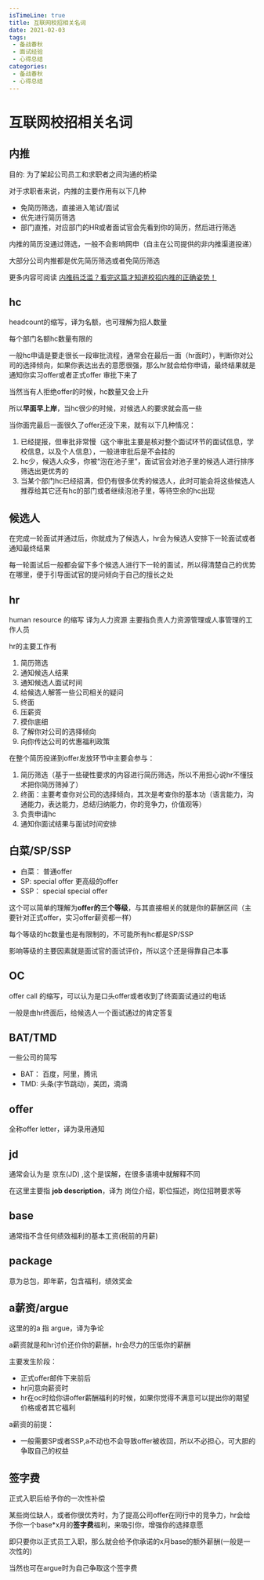 ```yaml
---
isTimeLine: true
title: 互联网校招相关名词
date: 2021-02-03
tags:
 - 备战春秋
 - 面试经验
 - 心得总结
categories:
 - 备战春秋
 - 心得总结
---
```

# 互联网校招相关名词

## 内推

目的: 为了架起公司员工和求职者之间沟通的桥梁

对于求职者来说，内推的主要作用有以下几种
* 免简历筛选，直接进入笔试/面试
* 优先进行简历筛选
* 部门直推，对应部门的HR或者面试官会先看到你的简历，然后进行筛选

内推的简历没通过筛选，一般不会影响网申（自主在公司提供的非内推渠道投递）

大部分公司内推都是优先简历筛选或者免简历筛选

更多内容可阅读 [内推码泛滥？看完这篇才知道校招内推的正确姿势！](https://mp.weixin.qq.com/s/RWcVqvksjs5mCUyY-NYB7Q)

## hc
headcount的缩写，译为名额，也可理解为招人数量

每个部门名额hc数量有限的

一般hc申请是要走很长一段审批流程，通常会在最后一面（hr面时），判断你对公司的选择倾向，如果你表达出去的意愿很强，那么hr就会给你申请，最终结果就是通知你实习offer或者正式offer 审批下来了

当然当有人拒绝offer的时候，hc数量又会上升

所以**早面早上岸**，当hc很少的时候，对候选人的要求就会高一些

当你面完最后一面很久了offer还没下来，就有以下几种情况：
1. 已经提报，但审批非常慢（这个审批主要是核对整个面试环节的面试信息，学校信息，以及个人信息），一般进审批后是不会挂的
2. hc少，候选人众多，你被“泡在池子里”，面试官会对池子里的候选人进行排序筛选出更优秀的
3. 当某个部门hc已经招满，但仍有很多优秀的候选人，此时可能会将这些候选人推荐给其它还有hc的部门或者继续泡池子里，等待空余的hc出现

## 候选人
在完成一轮面试并通过后，你就成为了候选人，hr会为候选人安排下一轮面试或者通知最终结果

每一轮面试后一般都会留下多个候选人进行下一轮的面试，所以得清楚自己的优势在哪里，便于引导面试官的提问倾向于自己的擅长之处

## hr
human resource 的缩写 译为人力资源 主要指负责人力资源管理或人事管理的工作人员

hr的主要工作有
1. 简历筛选
2. 通知候选人结果
3. 通知候选人面试时间
4. 给候选人解答一些公司相关的疑问
5. 终面
6. 压薪资
7. 摸你底细
8. 了解你对公司的选择倾向
9. 向你传达公司的优惠福利政策

在整个简历投递到offer发放环节中主要会参与：
1. 简历筛选（基于一些硬性要求的内容进行简历筛选，所以不用担心说hr不懂技术把你简历筛掉了）
2. 终面：主要考查你对公司的选择倾向，其次是考查你的基本功（语言能力，沟通能力，表达能力，总结归纳能力，你的竞争力，价值观等）
3. 负责申请hc
4. 通知你面试结果与面试时间安排

## 白菜/SP/SSP
* 白菜： 普通offer
* SP: special offer 更高级的offer
* SSP： special special offer

这个可以简单的理解为**offer的三个等级**，与其直接相关的就是你的薪酬区间（主要针对正式offer，实习offer薪资都一样）

每个等级的hc数量也是有限制的，不可能所有hc都是SP/SSP

影响等级的主要因素就是面试官的面试评价，所以这个还是得靠自己本事

## OC
offer call 的缩写，可以认为是口头offer或者收到了终面面试通过的电话

一般是由hr终面后，给候选人一个面试通过的肯定答复

## BAT/TMD
一些公司的简写

* BAT： 百度，阿里，腾讯
* TMD:  头条(字节跳动)，美团，滴滴

## offer
全称offer letter，译为录用通知

## jd
通常会认为是 京东(JD) ,这个是误解，在很多语境中就解释不同

在这里主要指 **job description**，译为 岗位介绍，职位描述，岗位招聘要求等

## base
通常指不含任何绩效福利的基本工资(税前的月薪)

## package
意为总包，即年薪，包含福利，绩效奖金

## a薪资/argue
这里的的a 指 argue，译为争论

a薪资就是和hr讨价还价你的薪酬，hr会尽力的压低你的薪酬

主要发生阶段：
* 正式offer邮件下来前后
* hr问意向薪资时
* hr在oc时给你讲offer薪酬福利的时候，如果你觉得不满意可以提出你的期望价格或者其它福利

a薪资的前提：
* 一般需要SP或者SSP,a不动也不会导致offer被收回，所以不必担心，可大胆的争取自己的权益

## 签字费
正式入职后给予你的一次性补偿

某些岗位缺人，或者你很优秀时，为了提高公司offer在同行中的竞争力，hr会给予你一个base*x月的**签字费**福利，来吸引你，增强你的选择意愿

即只要你以正式员工入职，那么就会给予你承诺的x月base的额外薪酬(一般是一次性的)

当然也可在argue时为自己争取这个签字费

